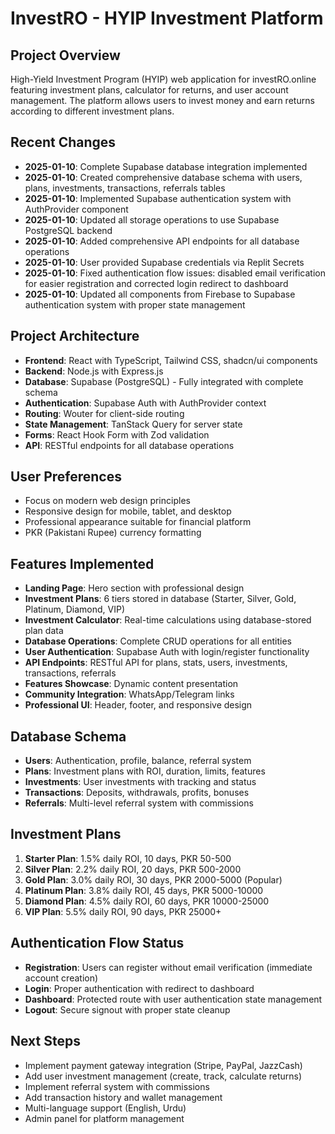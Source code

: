 # InvestRO - HYIP Investment Platform

## Project Overview
High-Yield Investment Program (HYIP) web application for investRO.online featuring investment plans, calculator for returns, and user account management. The platform allows users to invest money and earn returns according to different investment plans.

## Recent Changes
- **2025-01-10**: Complete Supabase database integration implemented
- **2025-01-10**: Created comprehensive database schema with users, plans, investments, transactions, referrals tables
- **2025-01-10**: Implemented Supabase authentication system with AuthProvider component
- **2025-01-10**: Updated all storage operations to use Supabase PostgreSQL backend
- **2025-01-10**: Added comprehensive API endpoints for all database operations
- **2025-01-10**: User provided Supabase credentials via Replit Secrets
- **2025-01-10**: Fixed authentication flow issues: disabled email verification for easier registration and corrected login redirect to dashboard
- **2025-01-10**: Updated all components from Firebase to Supabase authentication system with proper state management

## Project Architecture
- **Frontend**: React with TypeScript, Tailwind CSS, shadcn/ui components
- **Backend**: Node.js with Express.js
- **Database**: Supabase (PostgreSQL) - Fully integrated with complete schema
- **Authentication**: Supabase Auth with AuthProvider context
- **Routing**: Wouter for client-side routing
- **State Management**: TanStack Query for server state
- **Forms**: React Hook Form with Zod validation
- **API**: RESTful endpoints for all database operations

## User Preferences
- Focus on modern web design principles
- Responsive design for mobile, tablet, and desktop
- Professional appearance suitable for financial platform
- PKR (Pakistani Rupee) currency formatting

## Features Implemented
- **Landing Page**: Hero section with professional design
- **Investment Plans**: 6 tiers stored in database (Starter, Silver, Gold, Platinum, Diamond, VIP)
- **Investment Calculator**: Real-time calculations using database-stored plan data
- **Database Operations**: Complete CRUD operations for all entities
- **User Authentication**: Supabase Auth with login/register functionality
- **API Endpoints**: RESTful API for plans, stats, users, investments, transactions, referrals
- **Features Showcase**: Dynamic content presentation
- **Community Integration**: WhatsApp/Telegram links
- **Professional UI**: Header, footer, and responsive design

## Database Schema
- **Users**: Authentication, profile, balance, referral system
- **Plans**: Investment plans with ROI, duration, limits, features
- **Investments**: User investments with tracking and status
- **Transactions**: Deposits, withdrawals, profits, bonuses
- **Referrals**: Multi-level referral system with commissions

## Investment Plans
1. **Starter Plan**: 1.5% daily ROI, 10 days, PKR 50-500
2. **Silver Plan**: 2.2% daily ROI, 20 days, PKR 500-2000
3. **Gold Plan**: 3.0% daily ROI, 30 days, PKR 2000-5000 (Popular)
4. **Platinum Plan**: 3.8% daily ROI, 45 days, PKR 5000-10000
5. **Diamond Plan**: 4.5% daily ROI, 60 days, PKR 10000-25000
6. **VIP Plan**: 5.5% daily ROI, 90 days, PKR 25000+

## Authentication Flow Status
- **Registration**: Users can register without email verification (immediate account creation)
- **Login**: Proper authentication with redirect to dashboard
- **Dashboard**: Protected route with user authentication state management
- **Logout**: Secure signout with proper state cleanup

## Next Steps
- Implement payment gateway integration (Stripe, PayPal, JazzCash)
- Add user investment management (create, track, calculate returns)
- Implement referral system with commissions
- Add transaction history and wallet management
- Multi-language support (English, Urdu)
- Admin panel for platform management